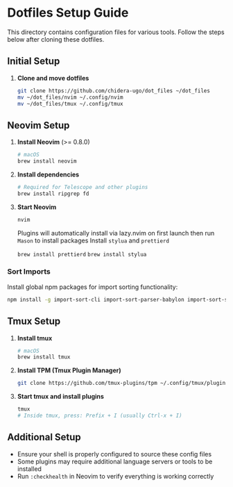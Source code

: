 # Dotfiles Setup Guide

This directory contains configuration files for various tools. Follow the steps below after cloning these dotfiles.

## Initial Setup

1. **Clone and move dotfiles**
   ```bash
   git clone https://github.com/chidera-ugo/dot_files ~/dot_files
   mv ~/dot_files/nvim ~/.config/nvim
   mv ~/dot_files/tmux ~/.config/tmux
   ```

## Neovim Setup

1. **Install Neovim** (>= 0.8.0)
   ```bash
   # macOS
   brew install neovim
   ```

2. **Install dependencies**
   ```bash
   # Required for Telescope and other plugins
   brew install ripgrep fd
   ```

3. **Start Neovim**
   ```bash
   nvim
   ```
   Plugins will automatically install via lazy.nvim on first launch then run `Mason` to install packages
   Install `stylua` and `prettierd`

   `brew install prettierd`
   `brew install stylua`

### Sort Imports
Install global npm packages for import sorting functionality:
```bash
npm install -g import-sort-cli import-sort-parser-babylon import-sort-style-eslint
```

## Tmux Setup

1. **Install tmux**
   ```bash
   # macOS
   brew install tmux
   ```

2. **Install TPM (Tmux Plugin Manager)**
   ```bash
   git clone https://github.com/tmux-plugins/tpm ~/.config/tmux/plugins/tpm
   ```

3. **Start tmux and install plugins**
   ```bash
   tmux
   # Inside tmux, press: Prefix + I (usually Ctrl-x + I)
   ```

## Additional Setup

- Ensure your shell is properly configured to source these config files
- Some plugins may require additional language servers or tools to be installed
- Run `:checkhealth` in Neovim to verify everything is working correctly
